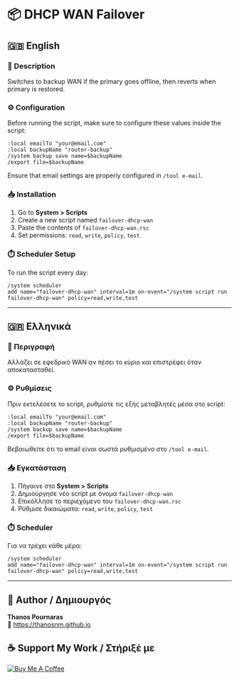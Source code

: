 # 📦 DHCP WAN Failover

## 🇬🇧 English

### 📝 Description

Switches to backup WAN if the primary goes offline, then reverts when primary is restored.

### ⚙️ Configuration

Before running the script, make sure to configure these values inside the script:

```rsc
:local emailTo "your@email.com"
:local backupName "router-backup"
/system backup save name=$backupName
/export file=$backupName
```

Ensure that email settings are properly configured in `/tool e-mail`.

### 📥 Installation

1. Go to **System > Scripts**
2. Create a new script named `failover-dhcp-wan`
3. Paste the contents of `failover-dhcp-wan.rsc`
4. Set permissions: `read`, `write`, `policy`, `test`

### ⏱️ Scheduler Setup

To run the script every day:

```rsc
/system scheduler
add name="failover-dhcp-wan" interval=1m on-event="/system script run failover-dhcp-wan" policy=read,write,test
```

---

## 🇬🇷 Ελληνικά

### 📝 Περιγραφή

Αλλάζει σε εφεδρικό WAN αν πέσει το κύριο και επιστρέφει όταν αποκατασταθεί.

### ⚙️ Ρυθμίσεις

Πριν εκτελέσετε το script, ρυθμίστε τις εξής μεταβλητές μέσα στο script:

```rsc
:local emailTo "your@email.com"
:local backupName "router-backup"
/system backup save name=$backupName
/export file=$backupName
```

Βεβαιωθείτε ότι το email είναι σωστά ρυθμισμένο στο `/tool e-mail`.

### 📥 Εγκατάσταση

1. Πήγαινε στο **System > Scripts**
2. Δημιούργησε νέο script με όνομα `failover-dhcp-wan`
3. Επικόλλησε το περιεχόμενο του `failover-dhcp-wan.rsc`
4. Ρύθμισε δικαιώματα: `read`, `write`, `policy`, `test`

### ⏱️ Scheduler

Για να τρέχει κάθε μέρα:

```rsc
/system scheduler
add name="failover-dhcp-wan" interval=1m on-event="/system script run failover-dhcp-wan" policy=read,write,test
```

---

## 👤 Author / Δημιουργός

**Thanos Pournaras**  
🔗 https://thanosnm.github.io

## ☕ Support My Work / Στήριξέ με

[![Buy Me A Coffee](https://img.buymeacoffee.com/button-api/?text=Buy%20me%20a%20coffee&emoji=☕&slug=pournarasaa&button_colour=FFDD00&font_colour=000000&font_family=Arial&outline_colour=000000&coffee_colour=ffffff)](https://buymeacoffee.com/pournarasaa)
